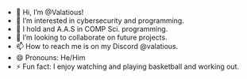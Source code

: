 - 👋 Hi, I’m @Valatious!
- 👀 I’m interested in cybersecurity and programming.
- 🌱 I hold and A.A.S in COMP Sci. programming.
- 💞️ I’m looking to collaborate on future projects.
- 📫 How to reach me is on my Discord @valatious.
- 😄 Pronouns: He/Him
- ⚡ Fun fact: I enjoy watching and playing basketball and working out.

<!---
Valatious/Valatious is a ✨ special ✨ repository because its `README.md` (this file) appears on your GitHub profile.
You can click the Preview link to take a look at your changes.
--->
